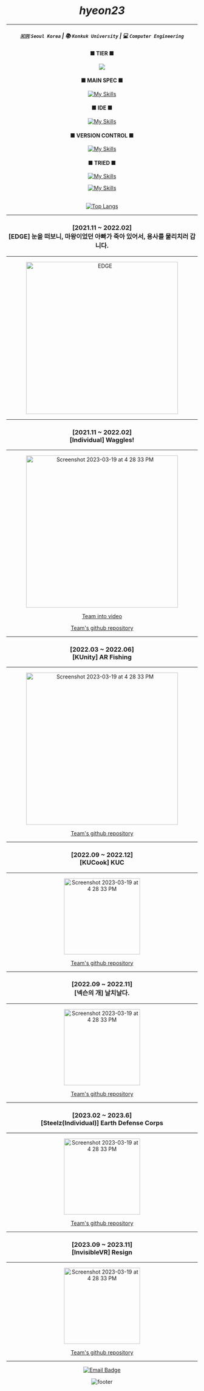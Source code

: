 # <div align="center">_hyeon23_</div>

<div align="center">
<!-- #### ■ NOTION ■ <b>#click here</b><br> [![Notion](https://img.shields.io/badge/Notion-%23000000.svg?style=for-the-badge&logo=notion&logoColor=white)](https://versed-pigment-371.notion.site/4519d0be407f45c892bdd938c6c9a611?pvs=4)<br> -->

<!-- ![Anurag's GitHub stats](https://github-readme-stats.vercel.app/api?username=hyeon23&show_icons=true&theme=radical) -->

***

##### :kr: `Seoul Korea` | :books: `Konkuk University` |  :computer: `Computer Engineering`

#### ■ TIER ■
<!--[![Solved.ac프로필](http://mazassumnida.wtf/api/mini/generate_badge?boj=urim2270)](https://solved.ac/urim2270/)</br>-->
<!--[![Solved.ac Profile](http://mazassumnida.wtf/api/v2/generate_badge?boj=urim2270)](https://solved.ac/urim2270/)</br>-->
<a target="_blank" href="https://solved.ac/profile/urim2270"><img src="https://github-readme-solvedac-hyp3rflow.vercel.app/api/?handle=urim2270"></a>

#### ■ MAIN SPEC ■
[![My Skills](https://skillicons.dev/icons?i=unity,cs,cpp,c)](https://skillicons.dev)<br>

#### ■ IDE ■<br>
[![My Skills](https://skillicons.dev/icons?i=visualstudio,vscode,idea)](https://skillicons.dev)<br>

#### ■ VERSION CONTROL ■<br>
[![My Skills](https://skillicons.dev/icons?i=github,git)](https://skillicons.dev)<br>

#### ■ TRIED ■<br>
[![My Skills](https://skillicons.dev/icons?i=html,css,js,py,java,linux)](https://skillicons.dev)

[![My Skills](https://skillicons.dev/icons?i=lua,kotlin,androidstudio,firebase,postman)](https://skillicons.dev)<br><br>

[![Top Langs](https://github-readme-stats.vercel.app/api/top-langs/?username=zlaepek&layout=compact)](https://github.com/hyeon23/github-readme-stats)

***

### [2021.11 ~ 2022.02] </br> [EDGE] 눈을 떠보니, 마왕이었던 아빠가 죽아 있어서, 용사를 물리치러 갑니다.

----------

<img width="400" alt="EDGE" src="https://github.com/hyeon23/hyeon23/assets/77566434/72afdf20-6f6e-453e-a11e-5aecbdbd5a15">

-----------

### [2021.11 ~ 2022.02] </br> [Individual] Waggles!

-------

<img width="400" alt="Screenshot 2023-03-19 at 4 28 33 PM" src="https://user-images.githubusercontent.com/105579811/227689492-67bb8854-6b48-4740-b951-50c2a21a7c85.jpeg">

[Team into video](https://www.youtube.com/watch?v=aUiaK_zgogw)

[Team's github repository](https://github.com/Team-Greendar/GreendarServer)

-------

### [2022.03 ~ 2022.06] </br> [KUnity] AR Fishing

-------

<img width="400" alt="Screenshot 2023-03-19 at 4 28 33 PM" src="https://user-images.githubusercontent.com/105579811/227689492-67bb8854-6b48-4740-b951-50c2a21a7c85.jpeg">

[Team's github repository](https://github.com/KUnity/AR_Mobile_Fishing_Game)

-------

### [2022.09 ~ 2022.12] </br> [KUCook] KUC

-------

<img width="200" alt="Screenshot 2023-03-19 at 4 28 33 PM" src="https://github.com/EarthDefenseCorps/earth-defense-corps-backend/assets/105579811/82237456-9592-449d-bcb0-46bed100f10b">

[Team's github repository](https://github.com/EarthDefenseCorps/earth-defense-corps-backend)

-------

### [2022.09 ~ 2022.11] </br> [넥슨의 개] 날치날다.

-------

<img width="200" alt="Screenshot 2023-03-19 at 4 28 33 PM" src="https://github.com/EarthDefenseCorps/earth-defense-corps-backend/assets/105579811/82237456-9592-449d-bcb0-46bed100f10b">

[Team's github repository](https://github.com/EarthDefenseCorps/earth-defense-corps-backend)

-------

### [2023.02 ~ 2023.6] </br> [Steelz(Individual)] Earth Defense Corps

-------

<img width="200" alt="Screenshot 2023-03-19 at 4 28 33 PM" src="https://github.com/EarthDefenseCorps/earth-defense-corps-backend/assets/105579811/82237456-9592-449d-bcb0-46bed100f10b">

[Team's github repository](https://github.com/EarthDefenseCorps/earth-defense-corps-backend)

-------

### [2023.09 ~ 2023.11] </br> [InvisibleVR] Resign

-------

<img width="200" alt="Screenshot 2023-03-19 at 4 28 33 PM" src="https://github.com/EarthDefenseCorps/earth-defense-corps-backend/assets/105579811/82237456-9592-449d-bcb0-46bed100f10b">

[Team's github repository](https://github.com/EarthDefenseCorps/earth-defense-corps-backend)

-------



[![Email Badge](http://img.shields.io/badge/-Nmail-Green?style=flat&logo=Nmail&logoColor=White)](mailto:urim2270@naver.com)

![footer](https://capsule-render.vercel.app/api?type=waving&color=2E8B57&height=200&section=footer)
</box>
</div>
